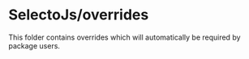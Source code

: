# SelectoJs/overrides

This folder contains overrides which will automatically be required by package users.
